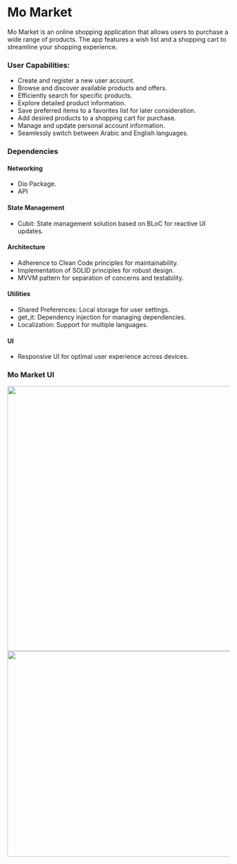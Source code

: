 # Mo Market

Mo Market is an online shopping application that allows users to purchase a wide range of products. The app features a wish list and a shopping cart to streamline your shopping experience.

### User Capabilities:

* Create and register a new user account.
* Browse and discover available products and offers.
* Efficiently search for specific products.
* Explore detailed product information.
* Save preferred items to a favorites list for later consideration.
* Add desired products to a shopping cart for purchase.
* Manage and update personal account information.
* Seamlessly switch between Arabic and English languages.

### Dependencies

#### Networking
* Dio Package.
* API

#### State Management
* Cubit: State management solution based on BLoC for reactive UI updates.

#### Architecture
* Adherence to Clean Code principles for maintainability.
* Implementation of SOLID principles for robust design.
* MVVM pattern for separation of concerns and testability.

#### Utilities
* Shared Preferences: Local storage for user settings.
* get_it: Dependency injection for managing dependencies.
* Localization: Support for multiple languages.

#### UI
* Responsive UI for optimal user experience across devices.

### Mo Market UI
<img src="https://i.postimg.cc/4xrqsPb5/mo-market.jpg" width="700" height="600">
<img src="https://i.postimg.cc/tRtYfcRy/market2.jpg" width="700" height="466">

